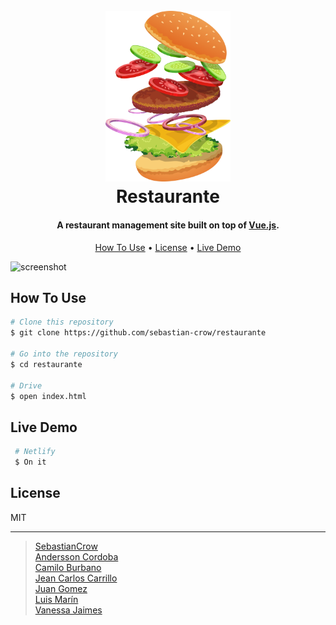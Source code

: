 <h1 align="center">
  <br>
  <a href="#"><img src="Utils/images/about-img.png" alt="Restaurante" width="200"></a>
  <br>
  Restaurante
  <br>
</h1>

<h4 align="center">A restaurant management site built on top of <a href="https://vuejs.org" target="_blank">Vue.js</a>.</h4>

<p align="center">
  <a href="#how-to-use">How To Use</a> •
  <a href="#license">License</a> •
  <a href="#live-demo">Live Demo</a>
  
</p>

![screenshot](Utils/preview.gif)

## How To Use

```bash
# Clone this repository
$ git clone https://github.com/sebastian-crow/restaurante

# Go into the repository
$ cd restaurante

# Drive
$ open index.html
```

## Live Demo

```bash
 # Netlify
 $ On it
```

## License

MIT

---

> [SebastianCrow](https://github.com/sebastian-crow) <br> 
> [Andersson Cordoba](https://github.com/andersson980114)  
> [Camilo Burbano](https://github.com/CamiloBurbano82)  <br> 
> [Jean Carlos Carrillo](https://github.com/jeanc4rl02) <br> 
> [Juan Gomez](https://github.com/JuansMgb) <br> 
> [Luis Marín](https://github.com/Marin28c1997) <br> 
> [Vanessa Jaimes](https://github.com/VanessaJaimes)
